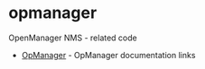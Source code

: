 # opmanager
OpenManager NMS - related code

 * [OpManager](doc/ManageEngine.md) - OpManager documentation links

